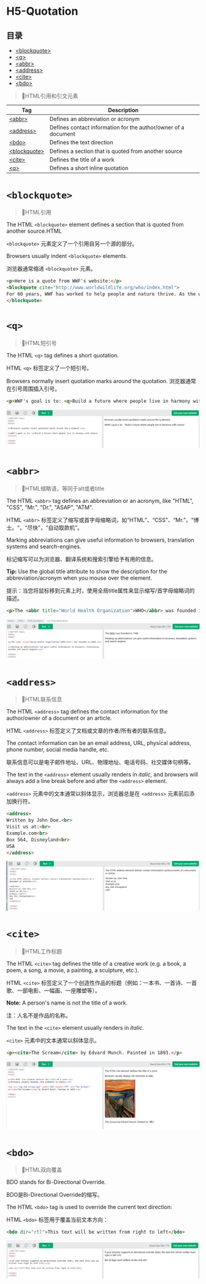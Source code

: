 # H5-Quotation

## 目录

-   [\<blockquote>](#blockquote)
-   [\<q> ](#q-)
-   [\<abbr>](#abbr)
-   [\<address> ](#address-)
-   [\<cite>](#cite)
-   [\<bdo>](#bdo)

> 📌HTML引用和引文元素

| Tag                                                                               | Description                                                    |
| --------------------------------------------------------------------------------- | -------------------------------------------------------------- |
| [\<abbr>](https://www.w3schools.com/tags/tag_abbr.asp "<abbr>")                   | Defines an abbreviation or acronym                             |
| [\<address>](https://www.w3schools.com/tags/tag_address.asp "<address>")          | Defines contact information for the author/owner of a document |
| [\<bdo>](https://www.w3schools.com/tags/tag_bdo.asp "<bdo>")                      | Defines the text direction                                     |
| [\<blockquote>](https://www.w3schools.com/tags/tag_blockquote.asp "<blockquote>") | Defines a section that is quoted from another source           |
| [\<cite>](https://www.w3schools.com/tags/tag_cite.asp "<cite>")                   | Defines the title of a work                                    |
| [\<q>](https://www.w3schools.com/tags/tag_q.asp "<q>")                            | Defines a short inline quotation                               |

# `<blockquote>`

> 📌HTML引用

The HTML `<blockquote>` element defines a section that is quoted from another source.HTML&#x20;

`<blockquote>` 元素定义了一个引用自另一个源的部分。

Browsers usually indent `<blockquote>` elements.

浏览器通常缩进 `<blockquote>` 元素。

```html
<p>Here is a quote from WWF's website:</p>
<blockquote cite="http://www.worldwildlife.org/who/index.html">
For 60 years, WWF has worked to help people and nature thrive. As the world's leading conservation organization, WWF works in nearly 100 countries. At every level, we collaborate with people around the world to develop and deliver innovative solutions that protect communities, wildlife, and the places in which they live.
</blockquote>
```

# `<q> `

> 📌HTML短引号

The HTML `<q>` tag defines a short quotation.

HTML `<q>` 标签定义了一个短引号。

Browsers normally insert quotation marks around the quotation. &#x20;
浏览器通常在引号周围插入引号。

```html
<p>WWF's goal is to: <q>Build a future where people live in harmony with nature.</q></p>
```

![](image/image_WPWFJQpMIk.png)

# `<abbr>`

> 📌HTML缩略语，等同于alt或者title

The HTML `<abbr>` tag defines an abbreviation or an acronym, like "HTML", "CSS", "Mr.", "Dr.", "ASAP", "ATM".

HTML `<abbr>` 标签定义了缩写或首字母缩略词，如“HTML”、“CSS”、“Mr.”，“博士。“，“尽快”，“自动取款机”。

Marking abbreviations can give useful information to browsers, translation systems and search-engines. &#x20;

标记缩写可以为浏览器、翻译系统和搜索引擎给予有用的信息。

**Tip:** Use the global title attribute to show the description for the abbreviation/acronym when you mouse over the element. 

提示：当您将鼠标移到元素上时，使用全局title属性来显示缩写/首字母缩略词的描述。

```html
<p>The <abbr title="World Health Organization">WHO</abbr> was founded in 1948.</p>
```

![](image/image_QuvVhnMQ36.png)

# `<address> `

> 📌HTML联系信息

The HTML `<address>` tag defines the contact information for the author/owner of a document or an article.

HTML `<address>` 标签定义了文档或文章的作者/所有者的联系信息。

The contact information can be an email address, URL, physical address, phone number, social media handle, etc. &#x20;

联系信息可以是电子邮件地址、URL、物理地址、电话号码、社交媒体句柄等。

The text in the `<address>` element usually renders in *italic,* and browsers will always add a line break before and after the `<address>` element.

`<address>` 元素中的文本通常以斜体显示，浏览器总是在 `<address>` 元素前后添加换行符。

```html
<address>
Written by John Doe.<br>
Visit us at:<br>
Example.com<br>
Box 564, Disneyland<br>
USA
</address>
```

![](image/image_cFuRIdJX4l.png)

# `<cite>`

> 📌HTML工作标题

The HTML `<cite>` tag defines the title of a creative work (e.g. a book, a poem, a song, a movie, a painting, a sculpture, etc.).

HTML `<cite>` 标签定义了一个创造性作品的标题（例如：一本书、一首诗、一首歌、一部电影、一幅画、一座雕塑等）。

**Note:** A person's name is not the title of a work.

注：人名不是作品的名称。

The text in the `<cite>` element usually renders in *italic*.

`<cite>` 元素中的文本通常以斜体显示。

```html
<p><cite>The Scream</cite> by Edvard Munch. Painted in 1893.</p>
```

![](image/image_x3glHvUasT.png)

# `<bdo>`

> 📌HTML双向覆盖

BDO stands for Bi-Directional Override. &#x20;

BDO是Bi-Directional Override的缩写。

The HTML `<bdo>` tag is used to override the current text direction:

HTML `<bdo>` 标签用于覆盖当前文本方向：

```html
<bdo dir="rtl">This text will be written from right to left</bdo>
```

![](image/image_mXMR8HeJ1x.png)
